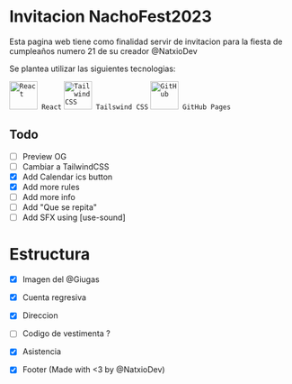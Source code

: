 # Invitacion NachoFest2023

Esta pagina web tiene como finalidad servir de invitacion para la fiesta de cumpleaños numero 21 de su creador @NatxioDev

Se plantea utilizar las siguientes tecnologias:

<div >
	<code><img width="50" src="https://user-images.githubusercontent.com/25181517/183897015-94a058a6-b86e-4e42-a37f-bf92061753e5.png" alt="React" title="React"/> React</code>
	<code><img width="50" src="https://user-images.githubusercontent.com/25181517/202896760-337261ed-ee92-4979-84c4-d4b829c7355d.png" alt="Tailwind CSS" title="Tailwind CSS"/> Tailswind CSS</code>
	<code><img width="50" src="https://user-images.githubusercontent.com/25181517/192108374-8da61ba1-99ec-41d7-80b8-fb2f7c0a4948.png" alt="GitHub" title="GitHub"/> GitHub Pages</code>
</div>

## Todo

- [ ] Preview OG
- [ ] Cambiar a TailwindCSS
- [x] Add Calendar ics button
- [x] Add more rules
- [ ] Add more info
- [ ] Add "Que se repita"
- [ ] Add SFX using [use-sound]

# Estructura

- [x] Imagen del @Giugas
- [x] Cuenta regresiva
- [x] Direccion	
- [ ] Codigo de vestimenta ?
- [x] Asistencia
- [x] Footer (Made with <3 by @NatxioDev)

